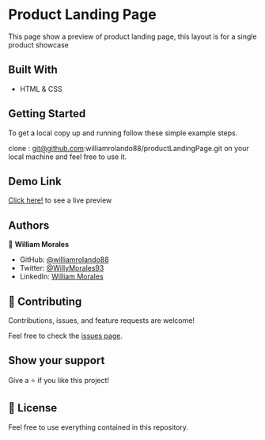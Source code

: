 # Product Landing Page

This page show a preview of product landing page, this layout is for a single product showcase

## Built With

- HTML & CSS

## Getting Started

To get a local copy up and running follow these simple example steps.

clone : git@github.com:williamrolando88/productLandingPage.git on your local machine and feel free to use it.

## Demo Link

[Click here!](https://williamrolando88.github.io/productLandingPage/) to see a live preview

## Authors

👤 **William Morales**

- GitHub: [@williamrolando88](https://github.com/williamrolando88)
- Twitter: [@WillyMorales93](https://twitter.com/WillyMorales93)
- LinkedIn: [William Morales](https://www.linkedin.com/in/william-morales-palma/)

## 🤝 Contributing

Contributions, issues, and feature requests are welcome!

Feel free to check the [issues page](../../issues).

## Show your support

Give a ⭐️ if you like this project!

## 📝 License

Feel free to use everything contained in this repository.